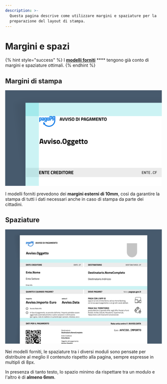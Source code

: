 ```yaml
---
description: >-
  Questa pagina descrive come utilizzare margini e spaziature per la
  preparazione del layout di stampa.
---
```


# Margini e spazi

{% hint style="success" %}
I [**modelli forniti**](../../allegato-1/modelli-base.md) **** tengono già conto di margini e spaziature ottimali.
{% endhint %}

## Margini di stampa

![Esempio di margini esterni](../../.gitbook/assets/Margini.png)

I modelli forniti prevedono dei **margini esterni di 10mm**, così da garantire la stampa di tutti i dati necessari anche in caso di stampa da parte dei cittadini.

## Spaziature

![Esempio di spaziatura tra i diversi moduli.](../../.gitbook/assets/Spaziature.png)

Nei modelli forniti, le spaziature tra i diversi moduli sono pensate per distribuire al meglio il contenuto rispetto alla pagina, sempre espresse in multipli di 8px.

In presenza di tanto testo, lo spazio minimo da rispettare tra un modulo e l'altro è di **almeno 6mm**.
